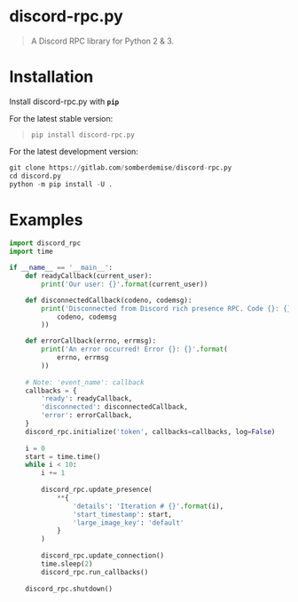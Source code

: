 # discord-rpc.py

> A Discord RPC library for Python 2 & 3.


# Installation

Install discord-rpc.py with **`pip`**

For the latest stable version:

> `pip install discord-rpc.py`

For the latest development version:

```python
git clone https://gitlab.com/somberdemise/discord-rpc.py
cd discord.py
python -m pip install -U .
```

# Examples

```python
import discord_rpc
import time

if __name__ == '__main__':
    def readyCallback(current_user):
        print('Our user: {}'.format(current_user))

    def disconnectedCallback(codeno, codemsg):
        print('Disconnected from Discord rich presence RPC. Code {}: {}'.format(
            codeno, codemsg
        ))

    def errorCallback(errno, errmsg):
        print('An error occurred! Error {}: {}'.format(
            errno, errmsg
        ))
        
    # Note: 'event_name': callback
    callbacks = {
        'ready': readyCallback,
        'disconnected': disconnectedCallback,
        'error': errorCallback,
    }
    discord_rpc.initialize('token', callbacks=callbacks, log=False)
    
    i = 0
    start = time.time()
    while i < 10:
        i += 1
        
        discord_rpc.update_presence(
            **{
                'details': 'Iteration # {}'.format(i),
                'start_timestamp': start,
                'large_image_key': 'default'
            }
        )
        
        discord_rpc.update_connection()
        time.sleep(2)
        discord_rpc.run_callbacks()
        
    discord_rpc.shutdown()

```
